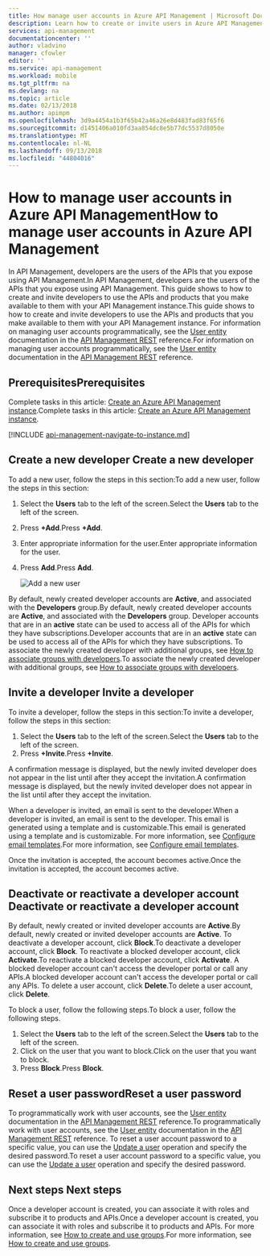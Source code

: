 ```yaml
---
title: How manage user accounts in Azure API Management | Microsoft Docs
description: Learn how to create or invite users in Azure API Management
services: api-management
documentationcenter: ''
author: vladvino
manager: cfowler
editor: ''
ms.service: api-management
ms.workload: mobile
ms.tgt_pltfrm: na
ms.devlang: na
ms.topic: article
ms.date: 02/13/2018
ms.author: apimpm
ms.openlocfilehash: 3d9a4454a1b3f65b42a46a26e8d483fad83f65f6
ms.sourcegitcommit: d1451406a010fd3aa854dc8e5b77dc5537d8050e
ms.translationtype: MT
ms.contentlocale: nl-NL
ms.lasthandoff: 09/13/2018
ms.locfileid: "44804016"
---
```

# <a name="how-to-manage-user-accounts-in-azure-api-management"></a><span data-ttu-id="e02c4-103">How to manage user accounts in Azure API Management</span><span class="sxs-lookup"><span data-stu-id="e02c4-103">How to manage user accounts in Azure API Management</span></span>
<span data-ttu-id="e02c4-104">In API Management, developers are the users of the APIs that you expose using API Management.</span><span class="sxs-lookup"><span data-stu-id="e02c4-104">In API Management, developers are the users of the APIs that you expose using API Management.</span></span> <span data-ttu-id="e02c4-105">This guide shows to how to create and invite developers to use the APIs and products that you make available to them with your API Management instance.</span><span class="sxs-lookup"><span data-stu-id="e02c4-105">This guide shows to how to create and invite developers to use the APIs and products that you make available to them with your API Management instance.</span></span> <span data-ttu-id="e02c4-106">For information on managing user accounts programmatically, see the [User entity](https://docs.microsoft.com/rest/api/apimanagement/apimanagementrest/azure-api-management-rest-api-user-entity) documentation in the [API Management REST](https://msdn.microsoft.com/library/azure/dn776326.aspx) reference.</span><span class="sxs-lookup"><span data-stu-id="e02c4-106">For information on managing user accounts programmatically, see the [User entity](https://docs.microsoft.com/rest/api/apimanagement/apimanagementrest/azure-api-management-rest-api-user-entity) documentation in the [API Management REST](https://msdn.microsoft.com/library/azure/dn776326.aspx) reference.</span></span>

## <a name="prerequisites"></a><span data-ttu-id="e02c4-107">Prerequisites</span><span class="sxs-lookup"><span data-stu-id="e02c4-107">Prerequisites</span></span>

<span data-ttu-id="e02c4-108">Complete tasks in this article: [Create an Azure API Management instance](get-started-create-service-instance.md).</span><span class="sxs-lookup"><span data-stu-id="e02c4-108">Complete tasks in this article: [Create an Azure API Management instance](get-started-create-service-instance.md).</span></span>

[!INCLUDE [api-management-navigate-to-instance.md](../../includes/api-management-navigate-to-instance.md)]

## <span data-ttu-id="e02c4-109"><a name="create-developer"> </a>Create a new developer</span><span class="sxs-lookup"><span data-stu-id="e02c4-109"><a name="create-developer"> </a>Create a new developer</span></span>

<span data-ttu-id="e02c4-110">To add a new user, follow the steps in this section:</span><span class="sxs-lookup"><span data-stu-id="e02c4-110">To add a new user, follow the steps in this section:</span></span>

1. <span data-ttu-id="e02c4-111">Select the **Users** tab to the left of the screen.</span><span class="sxs-lookup"><span data-stu-id="e02c4-111">Select the **Users** tab to the left of the screen.</span></span>
2. <span data-ttu-id="e02c4-112">Press **+Add**.</span><span class="sxs-lookup"><span data-stu-id="e02c4-112">Press **+Add**.</span></span>
3. <span data-ttu-id="e02c4-113">Enter appropriate information for the user.</span><span class="sxs-lookup"><span data-stu-id="e02c4-113">Enter appropriate information for the user.</span></span>
4. <span data-ttu-id="e02c4-114">Press **Add**.</span><span class="sxs-lookup"><span data-stu-id="e02c4-114">Press **Add**.</span></span>

    ![Add a new user](./media/api-management-howto-create-or-invite-developers/api-management-create-developer.png)

<span data-ttu-id="e02c4-116">By default, newly created developer accounts are **Active**, and associated with the **Developers** group.</span><span class="sxs-lookup"><span data-stu-id="e02c4-116">By default, newly created developer accounts are **Active**, and associated with the **Developers** group.</span></span> <span data-ttu-id="e02c4-117">Developer accounts that are in an **active** state can be used to access all of the APIs for which they have subscriptions.</span><span class="sxs-lookup"><span data-stu-id="e02c4-117">Developer accounts that are in an **active** state can be used to access all of the APIs for which they have subscriptions.</span></span> <span data-ttu-id="e02c4-118">To associate the newly created developer with additional groups, see [How to associate groups with developers][How to associate groups with developers].</span><span class="sxs-lookup"><span data-stu-id="e02c4-118">To associate the newly created developer with additional groups, see [How to associate groups with developers][How to associate groups with developers].</span></span>

## <span data-ttu-id="e02c4-119"><a name="invite-developer"> </a>Invite a developer</span><span class="sxs-lookup"><span data-stu-id="e02c4-119"><a name="invite-developer"> </a>Invite a developer</span></span>
<span data-ttu-id="e02c4-120">To invite a developer, follow the steps in this section:</span><span class="sxs-lookup"><span data-stu-id="e02c4-120">To invite a developer, follow the steps in this section:</span></span>

1. <span data-ttu-id="e02c4-121">Select the **Users** tab to the left of the screen.</span><span class="sxs-lookup"><span data-stu-id="e02c4-121">Select the **Users** tab to the left of the screen.</span></span>
2. <span data-ttu-id="e02c4-122">Press **+Invite**.</span><span class="sxs-lookup"><span data-stu-id="e02c4-122">Press **+Invite**.</span></span>

<span data-ttu-id="e02c4-123">A confirmation message is displayed, but the newly invited developer does not appear in the list until after they accept the invitation.</span><span class="sxs-lookup"><span data-stu-id="e02c4-123">A confirmation message is displayed, but the newly invited developer does not appear in the list until after they accept the invitation.</span></span> 

<span data-ttu-id="e02c4-124">When a developer is invited, an email is sent to the developer.</span><span class="sxs-lookup"><span data-stu-id="e02c4-124">When a developer is invited, an email is sent to the developer.</span></span> <span data-ttu-id="e02c4-125">This email is generated using a template and is customizable.</span><span class="sxs-lookup"><span data-stu-id="e02c4-125">This email is generated using a template and is customizable.</span></span> <span data-ttu-id="e02c4-126">For more information, see [Configure email templates][Configure email templates].</span><span class="sxs-lookup"><span data-stu-id="e02c4-126">For more information, see [Configure email templates][Configure email templates].</span></span>

<span data-ttu-id="e02c4-127">Once the invitation is accepted, the account becomes active.</span><span class="sxs-lookup"><span data-stu-id="e02c4-127">Once the invitation is accepted, the account becomes active.</span></span>

## <span data-ttu-id="e02c4-128"><a name="block-developer"> </a> Deactivate or reactivate a developer account</span><span class="sxs-lookup"><span data-stu-id="e02c4-128"><a name="block-developer"> </a> Deactivate or reactivate a developer account</span></span>

<span data-ttu-id="e02c4-129">By default, newly created or invited developer accounts are **Active**.</span><span class="sxs-lookup"><span data-stu-id="e02c4-129">By default, newly created or invited developer accounts are **Active**.</span></span> <span data-ttu-id="e02c4-130">To deactivate a developer account, click **Block**.</span><span class="sxs-lookup"><span data-stu-id="e02c4-130">To deactivate a developer account, click **Block**.</span></span> <span data-ttu-id="e02c4-131">To reactivate a blocked developer account, click **Activate**.</span><span class="sxs-lookup"><span data-stu-id="e02c4-131">To reactivate a blocked developer account, click **Activate**.</span></span> <span data-ttu-id="e02c4-132">A blocked developer account can't access the developer portal or call any APIs.</span><span class="sxs-lookup"><span data-stu-id="e02c4-132">A blocked developer account can't access the developer portal or call any APIs.</span></span> <span data-ttu-id="e02c4-133">To delete a user account, click **Delete**.</span><span class="sxs-lookup"><span data-stu-id="e02c4-133">To delete a user account, click **Delete**.</span></span>

<span data-ttu-id="e02c4-134">To block a user, follow the following steps.</span><span class="sxs-lookup"><span data-stu-id="e02c4-134">To block a user, follow the following steps.</span></span>

1. <span data-ttu-id="e02c4-135">Select the **Users** tab to the left of the screen.</span><span class="sxs-lookup"><span data-stu-id="e02c4-135">Select the **Users** tab to the left of the screen.</span></span>
2. <span data-ttu-id="e02c4-136">Click on the user that you want to block.</span><span class="sxs-lookup"><span data-stu-id="e02c4-136">Click on the user that you want to block.</span></span>
3. <span data-ttu-id="e02c4-137">Press **Block**.</span><span class="sxs-lookup"><span data-stu-id="e02c4-137">Press **Block**.</span></span>

## <a name="reset-a-user-password"></a><span data-ttu-id="e02c4-138">Reset a user password</span><span class="sxs-lookup"><span data-stu-id="e02c4-138">Reset a user password</span></span>

<span data-ttu-id="e02c4-139">To programmatically work with user accounts, see the [User entity](https://docs.microsoft.com/rest/api/apimanagement/apimanagementrest/azure-api-management-rest-api-user-entity) documentation in the [API Management REST](https://msdn.microsoft.com/library/azure/dn776326.aspx) reference.</span><span class="sxs-lookup"><span data-stu-id="e02c4-139">To programmatically work with user accounts, see the [User entity](https://docs.microsoft.com/rest/api/apimanagement/apimanagementrest/azure-api-management-rest-api-user-entity) documentation in the [API Management REST](https://msdn.microsoft.com/library/azure/dn776326.aspx) reference.</span></span> <span data-ttu-id="e02c4-140">To reset a user account password to a specific value, you can use the [Update a user](https://docs.microsoft.com/rest/api/apimanagement/apimanagementrest/azure-api-management-rest-api-user-entity#UpdateUser) operation and specify the desired password.</span><span class="sxs-lookup"><span data-stu-id="e02c4-140">To reset a user account password to a specific value, you can use the [Update a user](https://docs.microsoft.com/rest/api/apimanagement/apimanagementrest/azure-api-management-rest-api-user-entity#UpdateUser) operation and specify the desired password.</span></span>

## <span data-ttu-id="e02c4-141"><a name="next-steps"> </a>Next steps</span><span class="sxs-lookup"><span data-stu-id="e02c4-141"><a name="next-steps"> </a>Next steps</span></span>
<span data-ttu-id="e02c4-142">Once a developer account is created, you can associate it with roles and subscribe it to products and APIs.</span><span class="sxs-lookup"><span data-stu-id="e02c4-142">Once a developer account is created, you can associate it with roles and subscribe it to products and APIs.</span></span> <span data-ttu-id="e02c4-143">For more information, see [How to create and use groups][How to create and use groups].</span><span class="sxs-lookup"><span data-stu-id="e02c4-143">For more information, see [How to create and use groups][How to create and use groups].</span></span>

[api-management-management-console]: ./media/api-management-howto-create-or-invite-developers/api-management-management-console.png
[api-management-add-new-user]: ./media/api-management-howto-create-or-invite-developers/api-management-add-new-user.png
[api-management-create-developer]: ./media/api-management-howto-create-or-invite-developers/api-management-create-developer.png
[api-management-invite-developer]: ./media/api-management-howto-create-or-invite-developers/api-management-invite-developer.png
[api-management-new-developer]: ./media/api-management-howto-create-or-invite-developers/api-management-new-developer.png
[api-management-invite-developer-window]: ./media/api-management-howto-create-or-invite-developers/api-management-invite-developer-window.png
[api-management-invite-developer-confirmation]: ./media/api-management-howto-create-or-invite-developers/api-management-invite-developer-confirmation.png
[api-management-pending-verification]: ./media/api-management-howto-create-or-invite-developers/api-management-pending-verification.png
[api-management-view-developer]: ./media/api-management-howto-create-or-invite-developers/api-management-view-developer.png
[api-management-reset-password]: ./media/api-management-howto-create-or-invite-developers/api-management-reset-password.png


[Create a new developer]: #create-developer
[Invite a developer]: #invite-developer
[Deactivate or reactivate a developer account]: #block-developer
[Next steps]: #next-steps
[How to create and use groups]: api-management-howto-create-groups.md
[How to associate groups with developers]: api-management-howto-create-groups.md#associate-group-developer

[Get started with Azure API Management]: get-started-create-service-instance.md
[Create an API Management service instance]: get-started-create-service-instance.md
[Configure email templates]: api-management-howto-configure-notifications.md#email-templates
